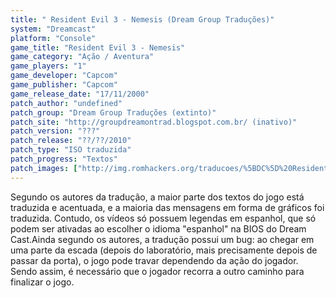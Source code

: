 ```yaml
---
title: " Resident Evil 3 - Nemesis (Dream Group Traduções)"
system: "Dreamcast"
platform: "Console"
game_title: "Resident Evil 3 - Nemesis"
game_category: "Ação / Aventura"
game_players: "1"
game_developer: "Capcom"
game_publisher: "Capcom"
game_release_date: "17/11/2000"
patch_author: "undefined"
patch_group: "Dream Group Traduções (extinto)"
patch_site: "http://groupdreamontrad.blogspot.com.br/ (inativo)"
patch_version: "???"
patch_release: "??/??/2010"
patch_type: "ISO traduzida"
patch_progress: "Textos"
patch_images: ["http://img.romhackers.org/traducoes/%5BDC%5D%20Resident%20Evil%203%20-%20Dream%20Group%20-%201.jpg","http://img.romhackers.org/traducoes/%5BDC%5D%20Resident%20Evil%203%20-%20Dream%20Group%20-%202.jpg","http://img.romhackers.org/traducoes/%5BDC%5D%20Resident%20Evil%203%20-%20Dream%20Group%20-%203.jpg"]
---
```

Segundo os autores da tradução, a maior parte dos textos do jogo está traduzida e acentuada, e a maioria das mensagens em forma de gráficos foi traduzida. Contudo, os vídeos só possuem legendas em espanhol, que só podem ser ativadas ao escolher o idioma "espanhol" na BIOS do Dream Cast.Ainda segundo os autores, a tradução possui um bug: ao chegar em uma parte da escada (depois do laboratório, mais precisamente depois de passar da porta), o jogo pode travar dependendo da ação do jogador. Sendo assim, é necessário que o jogador recorra a outro caminho para finalizar o jogo.